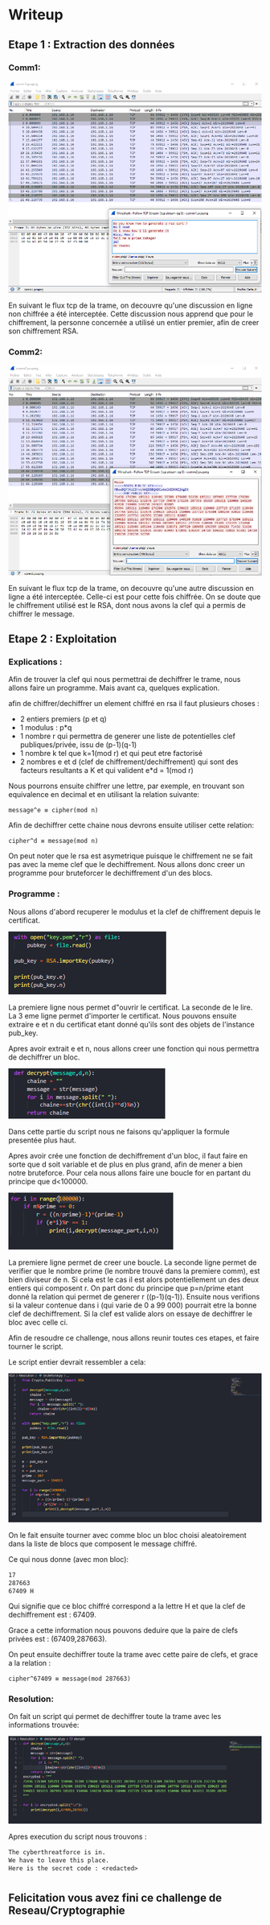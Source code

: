 # **Writeup**

## **Etape 1 : Extraction des données**

### Comm1:

![](images/Capture1.PNG)

En suivant le flux tcp de la trame, on decouvre qu'une discussion en ligne non chiffrée a été interceptée.
Cette discussion nous apprend que pour le chiffrement, la personne concernée a utilisé un entier premier, afin de creer son chiffrement RSA.

### Comm2:

![](images/Capture2.PNG)

En suivant le flux tcp de la trame, on decouvre qu'une autre discussion en ligne a été interceptée. Celle-ci est pour cette fois chiffrée. On se doute que le chiffrement utilisé est le RSA, dont nous avons la clef qui a permis de chiffrer le message.

## **Etape 2 : Exploitation**


### **Explications :**


Afin de trouver la clef qui nous permettrai de dechiffrer le trame, nous allons faire un programme. Mais avant ca, quelques explication.


afin de chiffrer/dechiffrer un element chiffré en rsa il faut plusieurs choses :

* 2 entiers premiers (p et q)
* 1 modulus : p*q
* 1 nombre r qui permettra de generer une liste de potentielles clef publiques/privée, issu de (p-1)(q-1)
* 1 nombre k tel que k=1(mod r) et qui peut etre factorisé
* 2 nombres e et d (clef de chiffrement/dechiffrement) qui sont des facteurs resultants a K et qui valident e*d = 1(mod r)

Nous pourrons ensuite chiffrer une lettre, par exemple, en trouvant son equivalence en decimal et en utilisant la relation suivante:

```
message^e ≡ cipher(mod n)
```


Afin de dechiffrer cette chaine nous devrons ensuite utiliser cette relation:

```
cipher^d ≡ message(mod n)
```

On peut noter que le rsa est asymetrique puisque le chiffrement ne se fait pas avec la meme clef que le dechiffrement.
Nous allons donc creer un programme pour bruteforcer le dechiffrement d'un des blocs.


### **Programme :**

Nous allons d'abord recuperer le modulus et la clef de chiffrement depuis le certificat.

![](images/Capture3.PNG)

La premiere ligne nous permet d"ouvrir le certificat. La seconde de le lire. La 3 eme ligne permet d'importer le certificat. Nous pouvons ensuite extraire e et n du certificat etant donné qu'ils sont des objets de l'instance pub_key.

Apres avoir extrait e et n, nous allons creer une fonction qui nous permettra de dechiffrer un bloc.

![](images/Capture4.PNG)

Dans cette partie du script nous ne faisons qu'appliquer la formule presentée plus haut.

Apres avoir crée une fonction de dechiffrement d'un bloc, il faut faire en sorte que d soit variable et de plus en plus grand, afin de mener a bien notre bruteforce. Pour cela nous allons faire une boucle for en partant du principe que d<100000.

![](images/Capture5.PNG)

La premiere ligne permet de creer une boucle. La seconde ligne permet de verifier que le nombre prime (le nombre trouvé dans la premiere comm), est bien diviseur de n. Si cela est le cas il est alors potentiellement un des deux entiers qui composent r. On part donc du principe que p=n/prime etant donné la relation qui permet de generer r ((p-1)(q-1)). Ensuite nous verifions si la valeur contenue dans i (qui varie de 0 a 99 000) pourrait etre la bonne clef de dechiffrement. Si la clef est valide alors on essaye de dechiffrer le bloc avec celle ci.

Afin de resoudre ce challenge, nous allons reunir toutes ces etapes, et faire tourner le script.

Le script entier devrait ressembler a cela:

![](images/Capture6.PNG)


On le fait ensuite tourner avec comme bloc un bloc choisi aleatoirement dans la liste de blocs que composent le message chiffré.

Ce qui nous donne (avec mon bloc):

```
17
287663
67409 H
```

Qui signifie que ce bloc chiffré correspond a la lettre H et que la clef de dechiffrement est : 67409.

Grace a cette information nous pouvons deduire que la paire de clefs privées est : (67409,287663).

On peut ensuite dechiffrer toute la trame avec cette paire de clefs, et grace a la relation :
```
cipher^67409 ≡ message(mod 287663)
```

### **Resolution:**

On fait un script qui permet de dechiffrer toute la trame avec les informations trouvée:

![](images/Capture7.PNG)

Apres execution du script nous trouvons :

```
The cyberthreatforce is in.
We have to leave this place.
Here is the secret code : <redacted>
```


#

## **Felicitation vous avez fini ce challenge de Reseau/Cryptographie**
#